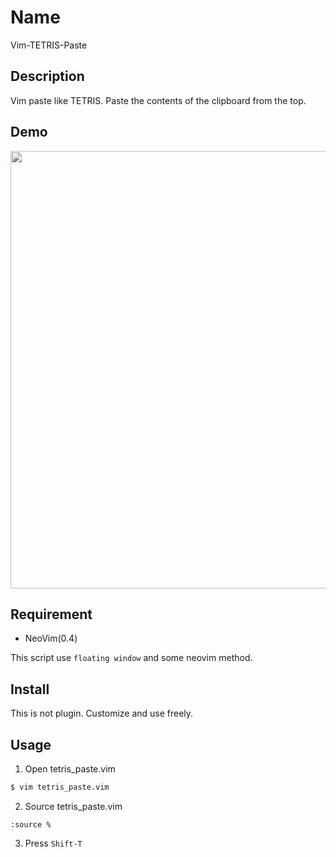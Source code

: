 Name 
====

Vim-TETRIS-Paste

## Description

Vim paste like TETRIS.
Paste the contents of the clipboard from the top.

## Demo

<img src="https://user-images.githubusercontent.com/17779386/69538032-bbfabd80-0fc4-11ea-85e2-4da46b2317b8.gif" width=700>


## Requirement

- NeoVim(0.4)

This script use `floating window` and some neovim method.

## Install

This is not plugin. Customize and use freely.

## Usage

1. Open tetris_paste.vim
```bash
$ vim tetris_paste.vim
```
2. Source tetris_paste.vim
```vim
:source %
```
3. Press `Shift-T`

